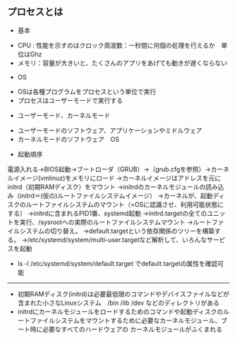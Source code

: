 ## プロセスとは
- 基本
 * CPU : 性能を示すのはクロック周波数：一秒間に何個の処理を行えるか　単位はGhz
 * メモリ：容量が大きいと、たくさんのアプリをあげても動きが遅くならない

- OS
 * OSは各種プログラムをプロセスという単位で実行
 * プロセスはユーザーモードで実行する

- ユーザーモード、カーネルモード
 * ユーザーモードのソフトウェア、アプリケーションやミドルウェア
 * カーネルモードのソフトウェア　OS


- 起動順序

電源入れる→BIOS起動→ブートローダ（GRUB）→（grub.cfgを参照）→カーネルイメージ(vmlinuz)をメモリにロード
→カーネルイメージはアドレスを元にinitrd（初期RAMディスク）をマウント
→initrdのカーネルモジュールの読み込み（initrd＝(仮の)ルートファイルシステムイメージ）
→カーネルが、起動ディスクのルートファイルシステムのマウント（=OSに認識させ、利用可能状態にする）
→initrdに含まれるPID1番、systemd起動
→initrd.targetの全てのユニットを実行、/sysrootへの実際のルートファイルシステムマウント
→ルートファイルシステムの切り替え。
→default.targetという依存関係のツリーを構築する。
→/etc/systemd/system/multi-user.targetなど解析して、いろんなサービスを起動


* ls -l /etc/systemd/system/default.target でdefault.targetの属性を確認可能
------------------------
* 初期RAMディスク(initrd)は必要最低限のコマンドやデバイスファイルなどが含まれた小さなLinuxシステム　/bin /lib /dev などのディレクトリがある
* initrdにカーネルモジュールをロードするためのコマンドや起動ディスクのルートファイルシステムをマウントするために必要なカーネルモジュール、ブート時に必要なすべてのハードウェアの
カーネルモジュールがふくまれる　
